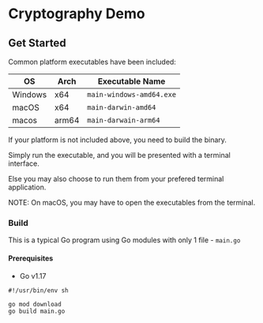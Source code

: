 # Cryptography Demo

## Get Started

Common platform executables have been included:

| OS      | Arch  | Executable Name          |
|---------|-------|--------------------------|
| Windows | x64   | `main-windows-amd64.exe` |
| macOS   | x64   | `main-darwin-amd64`      |
| macos   | arm64 | `main-darwain-arm64`     |

If your platform is not included above, you need to build the binary.

Simply run the executable, and you will be presented with a terminal interface.

Else you may also choose to run them from your prefered terminal application.

NOTE: On macOS, you may have to open the executables from the terminal.

### Build

This is a typical Go program using Go modules with only 1 file - `main.go`

#### Prerequisites

* Go v1.17

```shell
#!/usr/bin/env sh

go mod download
go build main.go
```